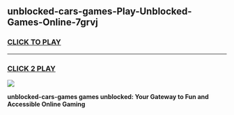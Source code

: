 
## unblocked-cars-games-Play-Unblocked-Games-Online-7grvj
<h3>
<a href="https://premium76.site?title=unblocked-cars-games&ref=25A">CLICK TO PLAY</a></h3>
<hr>

<h3>
<a href="https://premium76.site?title=unblocked-cars-games&ref=25A">CLICK 2 PLAY</a>
  
</h3>

<a href="https://premium76.site?title=unblocked-cars-games&ref=25A"><img src="https://clearcache.store/games.png"></a>


**unblocked-cars-games games unblocked: Your Gateway to Fun and Accessible Online Gaming**
